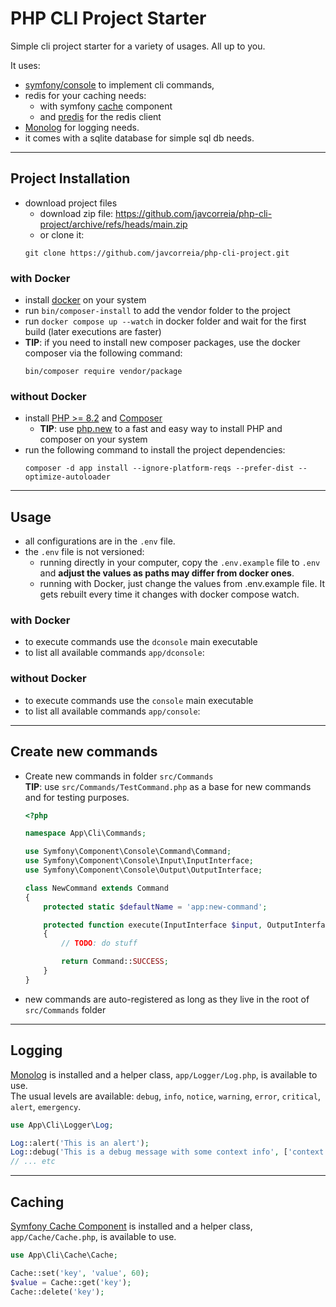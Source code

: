 # PHP CLI Project Starter
Simple cli project starter for a variety of usages. All up to you.

It uses: 
- [symfony/console](https://symfony.com/doc/current/components/console.html) to implement cli commands,  
- redis for your caching needs: 
  - with symfony [cache](https://symfony.com/doc/current/components/cache.html) component 
  - and [predis](https://github.com/predis/predis) for the redis client 
- [Monolog](https://github.com/Seldaek/monolog) for logging needs.
- it comes with a sqlite database for simple sql db needs.

---

## Project Installation
- download project files
  - download zip file: https://github.com/javcorreia/php-cli-project/archive/refs/heads/main.zip
  - or clone it: 
  ```shell script
  git clone https://github.com/javcorreia/php-cli-project.git
  ```

### with Docker
- install [docker](https://docs.docker.com/engine/install/) on your system
- run `bin/composer-install` to add the vendor folder to the project
- run `docker compose up --watch` in docker folder and wait for the first build (later executions are faster)
- **TIP**: if you need to install new composer packages, use the docker composer via the following command:
  ```shell script
  bin/composer require vendor/package
  ```

### without Docker
- install [PHP >= 8.2](https://www.php.net/) and [Composer](https://getcomposer.org/doc/00-intro.md#installation-linux-unix-macos)
  - **TIP**: use [php.new](https://php.new/) to a fast and easy way to install PHP and composer on your system
- run the following command to install the project dependencies:
  ```shell script
  composer -d app install --ignore-platform-reqs --prefer-dist --optimize-autoloader
  ```

---

## Usage 
- all configurations are in the `.env` file.  
- the `.env` file is not versioned:
  - running directly in your computer, copy the `.env.example` file to `.env` and **adjust the values as paths may differ from docker ones**.
  - running with Docker, just change the values from .env.example file. It gets rebuilt every time it changes with docker compose watch.

### with Docker
- to execute commands use the `dconsole` main executable
- to list all available commands `app/dconsole`:
### without Docker
- to execute commands use the `console` main executable
- to list all available commands `app/console`:

---

## Create new commands
- Create new commands in folder `src/Commands`  
  **TIP**: use `src/Commands/TestCommand.php` as a base for new commands and for testing purposes.
  ```php
  <?php
  
  namespace App\Cli\Commands;
  
  use Symfony\Component\Console\Command\Command;
  use Symfony\Component\Console\Input\InputInterface;
  use Symfony\Component\Console\Output\OutputInterface;
  
  class NewCommand extends Command
  {
      protected static $defaultName = 'app:new-command';
  
      protected function execute(InputInterface $input, OutputInterface $output): int
      {
          // TODO: do stuff
  
          return Command::SUCCESS;
      }
  }
  ```
- new commands are auto-registered as long as they live in the root of `src/Commands` folder

---

## Logging
[Monolog](https://github.com/Seldaek/monolog) is installed and a helper class, `app/Logger/Log.php`, is available to use.  
The usual levels are available: `debug`, `info`, `notice`, `warning`, `error`, `critical`, `alert`, `emergency`.  
```php
use App\Cli\Logger\Log;

Log::alert('This is an alert');
Log::debug('This is a debug message with some context info', ['context' => 'value']);
// ... etc
```

---

## Caching
[Symfony Cache Component](https://symfony.com/doc/current/components/cache.html) is installed and a helper class, `app/Cache/Cache.php`, is available to use.  
```php
use App\Cli\Cache\Cache;

Cache::set('key', 'value', 60);
$value = Cache::get('key');
Cache::delete('key');
```
